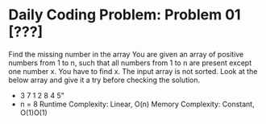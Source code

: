 # Daily Coding Problem: Problem 01 [???]
Find the missing number in the array
You are given an array of positive numbers from 1 to n, such that all numbers from 1 to n are present except one number x. You have to find x. The input array is not sorted. Look at the below array and give it a try before checking the solution.
 - 3 7 1 2 8 4 5"
 - n = 8
Runtime Complexity: Linear, O(n)
Memory Complexity: Constant, O(1)O(1)
